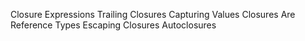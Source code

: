 Closure Expressions
Trailing Closures
Capturing Values
Closures Are Reference Types
Escaping Closures
Autoclosures
